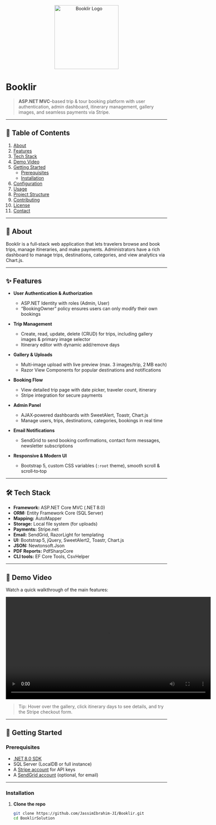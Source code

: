 <p align="center">
  <img src="https://i.postimg.cc/fRmNB8CS/booklir-logo.png" alt="Booklir Logo" width="200" />
</p>

# Booklir

> **ASP.NET MVC**–based trip & tour booking platform with user authentication, admin dashboard, itinerary management, gallery images, and seamless payments via Stripe.

---

## 📖 Table of Contents

1. [About](#about)  
2. [Features](#features)  
3. [Tech Stack](#tech-stack)  
4. [Demo Video](#demo-video)  
5. [Getting Started](#getting-started)  
   - [Prerequisites](#prerequisites)  
   - [Installation](#installation)  
6. [Configuration](#configuration)  
7. [Usage](#usage)  
8. [Project Structure](#project-structure)  
9. [Contributing](#contributing)  
10. [License](#license)  
11. [Contact](#contact)  

---

## 🧐 About

Booklir is a full‑stack web application that lets travelers browse and book trips, manage itineraries, and make payments. Administrators have a rich dashboard to manage trips, destinations, categories, and view analytics via Chart.js.

---

## ✨ Features

- **User Authentication & Authorization**  
  - ASP.NET Identity with roles (Admin, User)  
  - “BookingOwner” policy ensures users can only modify their own bookings  

- **Trip Management**  
  - Create, read, update, delete (CRUD) for trips, including gallery images & primary image selector  
  - Itinerary editor with dynamic add/remove days  

- **Gallery & Uploads**  
  - Multi‑image upload with live preview (max. 3 images/trip, 2 MB each)  
  - Razor View Components for popular destinations and notifications  

- **Booking Flow**  
  - View detailed trip page with date picker, traveler count, itinerary  
  - Stripe integration for secure payments  

- **Admin Panel**  
  - AJAX‑powered dashboards with SweetAlert, Toastr, Chart.js  
  - Manage users, trips, destinations, categories, bookings in real time  

- **Email Notifications**  
  - SendGrid to send booking confirmations, contact form messages, newsletter subscriptions  

- **Responsive & Modern UI**  
  - Bootstrap 5, custom CSS variables (`:root` theme), smooth scroll & scroll‑to‑top  

---

## 🛠 Tech Stack

- **Framework:** ASP.NET Core MVC (.NET 8.0)  
- **ORM:** Entity Framework Core (SQL Server)  
- **Mapping:** AutoMapper  
- **Storage:** Local file system (for uploads)  
- **Payments:** Stripe.net  
- **Email:** SendGrid, RazorLight for templating  
- **UI:** Bootstrap 5, jQuery, SweetAlert2, Toastr, Chart.js  
- **JSON:** Newtonsoft.Json  
- **PDF Reports:** PdfSharpCore  
- **CLI tools:** EF Core Tools, CsvHelper  

---

## 🎥 Demo Video

Watch a quick walkthrough of the main features:

<video width="640" controls>
  <source src="https://onedrive.live.com/download?cid=<YOUR-CID>&resid=<RESID>&authkey=<AUTHKEY>" type="video/mp4">
  Your browser does not support the video tag.
</video>

> Tip: Hover over the gallery, click itinerary days to see details, and try the Stripe checkout form.

---

## 🚀 Getting Started

### Prerequisites

- [.NET 8.0 SDK](https://dotnet.microsoft.com/download)  
- SQL Server (LocalDB or full instance)  
- A [Stripe account](https://stripe.com) for API keys  
- A [SendGrid account](https://sendgrid.com) (optional, for email)  

---

### Installation

1. **Clone the repo**  
   ```bash
   git clone https://github.com/JassimIbrahim-JI/Booklir.git
   cd BooklirSolution
